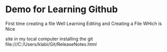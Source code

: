 # Demo for Learning Github

First time creating a file 
Well Learning Editing and Creating a File WHich is Nice 


site in my local computer installing the git 
file:///C:/Users/klabi/Git/ReleaseNotes.html
